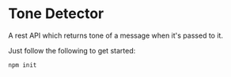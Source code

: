 # Tone Detector
A rest API which returns tone of a message when it's passed to it.

Just follow the following to get started:
```
npm init
```



